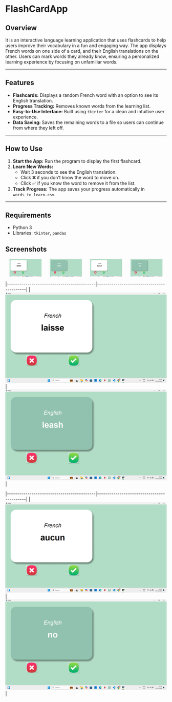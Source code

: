 # FlashCardApp

## Overview
It is an interactive language learning application that uses flashcards to help users improve their vocabulary in a fun and engaging way. The app displays French words on one side of a card, and their English translations on the other. Users can mark words they already know, ensuring a personalized learning experience by focusing on unfamiliar words.

---

## Features

- **Flashcards:** Displays a random French word with an option to see its English translation.
- **Progress Tracking:** Removes known words from the learning list.
- **Easy-to-Use Interface:** Built using `tkinter` for a clean and intuitive user experience.
- **Data Saving:** Saves the remaining words to a file so users can continue from where they left off.

---

## How to Use

1. **Start the App:** Run the program to display the first flashcard.
2. **Learn New Words:** 
   - Wait 3 seconds to see the English translation.
   - Click ❌ if you don’t know the word to move on.
   - Click ✅ if you know the word to remove it from the list.
3. **Track Progress:** The app saves your progress automatically in `words_to_learn.csv`.

---

## Requirements

- Python 3
- Libraries: `tkinter`, `pandas`

## Screenshots

<div style="display: flex; justify-content: space-around;">

  <img src="FlashCard/ScreenShots/sc1.png" alt="Flashcard Screen" width="20%" />
  <img src="FlashCard/ScreenShots/sc2.png" alt="Flashcard Screen" width="20%" />
  <img src="FlashCard/ScreenShots/sc3.png" alt="Flashcard Screen" width="20%" />
  <img src="FlashCard/ScreenShots/sc4.png" alt="Flashcard Screen" width="20%" />
  
</div>










|-------------------------------------------|-------------------------------------------|
| ![Translation Display](FlashCard/ScreenShots/sc1.png)      | ![Translation Display](FlashCard/ScreenShots/sc2.png)     |


|-------------------------------------------|-------------------------------------------|
| ![Translation Display](FlashCard/ScreenShots/sc3.png)      | ![Translation Display](FlashCard/ScreenShots/sc4.png)     |












